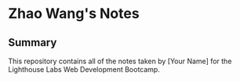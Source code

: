 # Zhao Wang's Notes

## Summary

This repository contains all of the notes taken by [Your Name] for the Lighthouse Labs Web Development Bootcamp.
